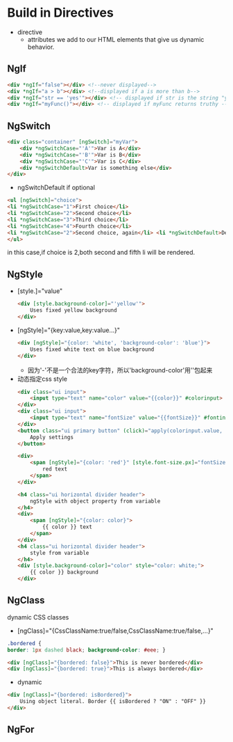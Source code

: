 # Build in Directives
* directive
    * attributes we add to our HTML elements that give us dynamic behavior.

## NgIf
```html
<div *ngIf="false"></div> <!--never displayed-->
<div *ngIf="a > b"></div> <!--displayed if a is more than b-->
<div *ngIf="str == 'yes'"></div> <!-- displayed if str is the string "yes" --> 
<div *ngIf="myFunc()"></div> <!-- displayed if myFunc returns truthy -->
```
## NgSwitch
```html
<div class="container" [ngSwitch]="myVar">
    <div *ngSwitchCase="'A'">Var is A</div>
    <div *ngSwitchCase="'B'">Var is B</div>
    <div *ngSwitchCase="'C'">Var is C</div>
    <div *ngSwitchDefault>Var is something else</div>
</div>
```
* ngSwitchDefault if optional

```html
<ul [ngSwitch]="choice">
<li *ngSwitchCase="1">First choice</li>
<li *ngSwitchCase="2">Second choice</li>
<li *ngSwitchCase="3">Third choice</li>
<li *ngSwitchCase="4">Fourth choice</li>
<li *ngSwitchCase="2">Second choice, again</li> <li *ngSwitchDefault>Default choice</li>
</ul>
```
in this case,if choice is 2,both second and fifth li will be rendered.
## NgStyle 
* [style.<cssproperty>]="value"
    ```html
    <div [style.background-color]="'yellow'"> 
        Uses fixed yellow background
    </div>
    ```
* [ngStyle]="{key:value,key:value...}"
    ```html
    <div [ngStyle]="{color: 'white', 'background-color': 'blue'}"> 
        Uses fixed white text on blue background
    </div>
    ```
    * 因为'-'不是一个合法的key字符，所以'background-color'用''包起来
* 动态指定css style
    ```html
    <div class="ui input">
        <input type="text" name="color" value="{{color}}" #colorinput>
    </div>
    <div class="ui input">
        <input type="text" name="fontSize" value="{{fontSize}}" #fontinput>
    </div>
    <button class="ui primary button" (click)="apply(colorinput.value, fontinput.val\ ue)">
        Apply settings 
    </button>
    ```
    ```html
    <div>
        <span [ngStyle]="{color: 'red'}" [style.font-size.px]="fontSize">
            red text 
        </span>
    </div>

    <h4 class="ui horizontal divider header"> 
        ngStyle with object property from variable
    </h4>
    <div>
        <span [ngStyle]="{color: color}">
            {{ color }} text 
        </span>
    </div>
    <h4 class="ui horizontal divider header"> 
        style from variable
    </h4>
    <div [style.background-color]="color" style="color: white;">
        {{ color }} background 
    </div>
    ```
## NgClass
dynamic CSS classes
* [ngClass]="{CssClassName:true/false,CssClassName:true/false,...}"
```css
.bordered {
border: 1px dashed black; background-color: #eee; }
```
```html
<div [ngClass]="{bordered: false}">This is never bordered</div> 
<div [ngClass]="{bordered: true}">This is always bordered</div>
```
* dynamic
```html
<div [ngClass]="{bordered: isBordered}">
    Using object literal. Border {{ isBordered ? "ON" : "OFF" }}
</div>
```


## NgFor